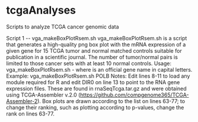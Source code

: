 # tcgaAnalyses
Scripts to analyze TCGA cancer genomic data

Script 1 -- vga_makeBoxPlotRsem.sh
vga_makeBoxPlotRsem.sh is a script that generates a high-quality png box plot with the mRNA expression of a given gene for 15 TCGA tumor and normal matched controls suitable for publication in a scientific journal. The number of tumor/normal pairs is limited to those cancer sets with at least 10 normal controls.
Usage: vga_makeBoxPlotRsem.sh <geneName> - where <geneName> is an official gene name in capital letters.
Example: vga_makeBoxPlotRsem.sh POLB
Notes: Edit lines 8-11 to load any module required for R and edit DIR0 on line 13 to point to the RNA gene expression files. These are found in rnaSeqTcga.tar.gz and were obtained using TCGA-Assembler v.2.0 (https://github.com/compgenome365/TCGA-Assembler-2). Box plots are drawn according to the list on lines 63-77; to change their ranking, such as plotting according to p-values, change the rank on lines 63-77. 

